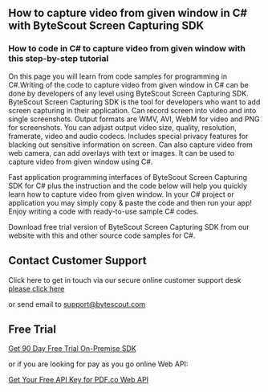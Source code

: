 ## How to capture video from given window in C# with ByteScout Screen Capturing SDK

### How to code in C# to capture video from given window with this step-by-step tutorial

On this page you will learn from code samples for programming in C#.Writing of the code to capture video from given window in C# can be done by developers of any level using ByteScout Screen Capturing SDK. ByteScout Screen Capturing SDK is the tool for developers who want to add screen capturing in their application. Can record screen into video and into single screenshots. Output formats are WMV, AVI, WebM for video and PNG for screenshots. You can adjust output video size, quality, resolution, framerate, video and audio codecs. Includes special privacy features for blacking out sensitive information on screen. Can also capture video from web camera, can add overlays with text or images. It can be used to capture video from given window using C#.

Fast application programming interfaces of ByteScout Screen Capturing SDK for C# plus the instruction and the code below will help you quickly learn how to capture video from given window. In your C# project or application you may simply copy & paste the code and then run your app! Enjoy writing a code with ready-to-use sample C# codes.

Download free trial version of ByteScout Screen Capturing SDK from our website with this and other source code samples for C#.

## Contact Customer Support

Click here to get in touch via our secure online customer support desk [please click here](https://bytescout.zendesk.com/hc/en-us/requests/new?subject=ByteScout%20Screen%20Capturing%20SDK%20Question)

or send email to [support@bytescout.com](mailto:support@bytescout.com?subject=ByteScout%20Screen%20Capturing%20SDK%20Question) 

## Free Trial

[Get 90 Day Free Trial On-Premise SDK](https://bytescout.com/download/web-installer?utm_source=github-readme)

or if you are looking for pay as you go online Web API:

[Get Your Free API Key for PDF.co Web API](https://pdf.co/documentation/api?utm_source=github-readme)